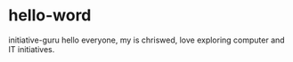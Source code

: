 # hello-word
initiative-guru
hello everyone, my is chriswed, love exploring computer and IT initiatives.
